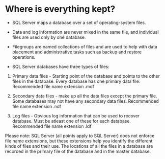 # Where is everything kept?

- SQL Server maps a database over a set of operating-system files.

- Data and log information are never mixed in the same file, and individual files are used only by one database.

- Filegroups are named collections of files and are used to help with data placement and administrative tasks such as backup and restore operations.

- SQL Server databases have three types of files: 

1. Primary data files - Starting point of the database and points to the other files in the database. Every database has one primary data file. Recommended file name extension .mdf

2. Secondary data files -  make up all the data files except the primary file. Some databases may not have any secondary data files. Recommended file name extension .ndf

3. Log files - Obvious log information that can be used to recover database. Must be atleast one of these for each database. Recommended file name extension .ldf

Please note: SQL Server (all points apply to SQL Server) does not enforce file name extensions, but these extensions help you identify the different kinds of files and their use. The locations of all the files in a database are recorded in the primary file of the database and in the master database.

